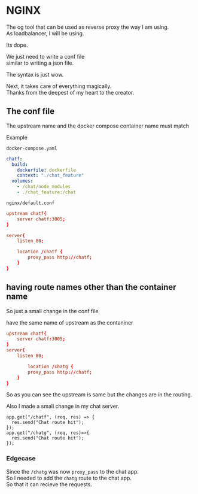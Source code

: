 # NGINX

The og tool that can be used as reverse proxy the way I am using.  
As loadbalancer, I will be using.

Its dope.

We just need to write a conf file  
similar to writing a json file.

The syntax is just wow.

Next, it takes care of everything magically.  
Thanks from the deepest of my heart to the creator.

## The conf file

The upstream name and the docker compose container name must match

Example

`docker-compose.yaml`

```yaml
chatf:
  build:
    dockerfile: dockerfile
    context: "./chat_feature"
  volumes:
    - /chat/node_modules
    - ./chat_feature:/chat
```

`nginx/default.conf`

```conf
upstream chatf{
    server chatf:3005;
}

server{
    listen 80;

    location /chatf {
        proxy_pass http://chatf;
    }
}

```

## having route names other than the container name

So just a small change in the conf file

have the same name of upstream as the contaniner

```conf
upstream chatf{
    server chatf:3005;
}
server{
    listen 80;

        location /chatg {
        proxy_pass http://chatf;
    }
}
```

So as you can see the upstream is same but the changes are in the routing.

Also I made a small change in my chat server.

```JS
app.get("/chatf", (req, res) => {
  res.send("Chat route hit");
});
app.get("/chatg", (req, res)=>{
  res.send("Chat route hit");
});
```

### Edgecase

Since the `/chatg` was now `proxy_pass` to the chat app.  
So I needed to add the `chatg` route to the chat app.  
So that it can recieve the requests.
